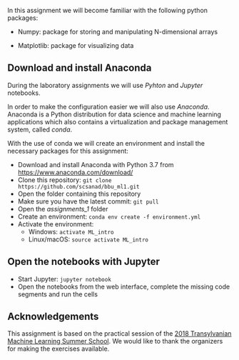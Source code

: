 
In this assignment we will become familiar with the following python packages:

* Numpy: package for storing and manipulating N-dimensional arrays

* Matplotlib: package for visualizing data

## Download and install Anaconda
During the laboratory assignments we will use *Pyhton* and *Jupyter* notebooks. 

In order to make the configuration easier we will also use *Anaconda*. Anaconda is a Python distribution for data science and machine learning applications which also contains a virtualization and package management system, called *conda*. 

With the use of conda we will create an environment and install the necessary packages for this assignment: 
- Download and install Anaconda with Python 3.7 from https://www.anaconda.com/download/
- Clone this repository: `git clone https://github.com/scsanad/bbu_ml1.git`
- Open the folder containing this repository
- Make sure you have the latest commit: `git pull`
- Open the *assignments_1* folder
- Create an environment: `conda env create -f environment.yml` 
- Activate the environment: 
    - Windows: `activate ML_intro`
    - Linux/macOS: `source activate ML_intro`


## Open the notebooks with Jupyter
- Start Jupyter: `jupyter notebook`
- Open the notebooks from the web interface, complete the missing code segments and run the cells

## Acknowledgements
This assignment is based on the practical session of the [2018 Transylvanian Machine Learning Summer School](https://tmlss.ro/). We would like to thank the organizers for making the exercises available. 
